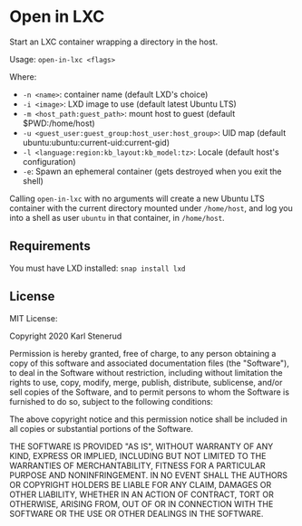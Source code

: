Open in LXC
===========

Start an LXC container wrapping a directory in the host.

Usage: `open-in-lxc <flags>`

Where:
  * `-n <name>`: container name (default LXD's choice)
  * `-i <image>`: LXD image to use (default latest Ubuntu LTS)
  * `-m <host_path:guest_path>`: mount host to guest (default $PWD:/home/host)
  * `-u <guest_user:guest_group:host_user:host_group>`: UID map (default ubuntu:ubuntu:current-uid:current-gid)
  * `-l <language:region:kb_layout:kb_model:tz>`: Locale (default host's configuration)
  * `-e`: Spawn an ephemeral container (gets destroyed when you exit the shell)

Calling `open-in-lxc` with no arguments will create a new Ubuntu LTS container
with the current directory mounted under `/home/host`, and log you into a shell
as user `ubuntu` in that container, in `/home/host`.



Requirements
------------

You must have LXD installed: `snap install lxd`



License
-------

MIT License:

Copyright 2020 Karl Stenerud

Permission is hereby granted, free of charge, to any person obtaining a copy of
this software and associated documentation files (the "Software"), to deal in
the Software without restriction, including without limitation the rights to
use, copy, modify, merge, publish, distribute, sublicense, and/or sell copies of
the Software, and to permit persons to whom the Software is furnished to do so,
subject to the following conditions:

The above copyright notice and this permission notice shall be included in all
copies or substantial portions of the Software.

THE SOFTWARE IS PROVIDED "AS IS", WITHOUT WARRANTY OF ANY KIND, EXPRESS OR
IMPLIED, INCLUDING BUT NOT LIMITED TO THE WARRANTIES OF MERCHANTABILITY, FITNESS
FOR A PARTICULAR PURPOSE AND NONINFRINGEMENT. IN NO EVENT SHALL THE AUTHORS OR
COPYRIGHT HOLDERS BE LIABLE FOR ANY CLAIM, DAMAGES OR OTHER LIABILITY, WHETHER
IN AN ACTION OF CONTRACT, TORT OR OTHERWISE, ARISING FROM, OUT OF OR IN
CONNECTION WITH THE SOFTWARE OR THE USE OR OTHER DEALINGS IN THE SOFTWARE.
